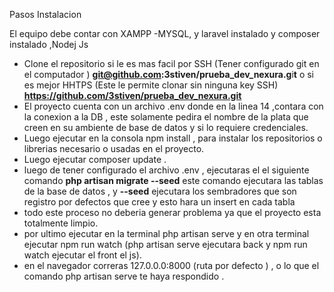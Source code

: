 Pasos Instalacion


El equipo debe contar con XAMPP -MYSQL, y laravel instalado y composer instalado ,Nodej Js


* Clone el repositorio si le es mas facil por SSH (Tener configurado git en el computador ) **git@github.com:3stiven/prueba_dev_nexura.g**i**t**  o si es mejor HHTPS (Este le permite clonar sin ninguna key SSH)  **https://github.com/3stiven/prueba_dev_nexura.git**
* El proyecto cuenta con un archivo .env  donde en la linea 14 ,contara con la conexion a la DB , este solamente pedira el nombre de la plata que creen en su ambiente de base de datos y si lo requiere credenciales.
* Luego ejecutar en la consola npm install , para instalar los repositorios o librerias necesario o usadas en el proyecto.
* Luego ejecutar composer update .
* luego de tener configurado el archivo .env , ejecutaras el el siguiente comando  **php artisan migrate --seed** este comando ejecutara las tablas de la base de datos , y **--seed** ejecutara los sembradores que son registro por defectos que cree y esto hara un insert en cada tabla
* todo este proceso no deberia generar problema ya que el proyecto esta totalmente limpio.
* por ultimo ejecutar en la terminal php artisan serve y en otra terminal ejecutar npm run watch (php artisan serve ejecutara back y npm run watch ejecutar el front  el js).
* en el navegador correras 127.0.0.0:8000 (ruta por defecto ) , o lo que el comando php artisan serve te haya respondido .
